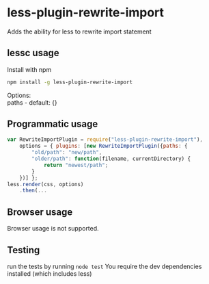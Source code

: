 less-plugin-rewrite-import
==========================

Adds the ability for less to rewrite import statement

lessc usage
-----------

Install with npm

```bash
npm install -g less-plugin-rewrite-import
```

Options:  
paths - default: {}

Programmatic usage
------------------

```js
var RewriteImportPlugin = require("less-plugin-rewrite-import"),
    options = { plugins: [new RewriteImportPlugin({paths: {
        "old/path": "new/path",
        "older/path": function(filename, currentDirectory) {
            return "newest/path";
        }
    })] };
less.render(css, options)
    .then(...
```

Browser usage
-------------

Browser usage is not supported.

Testing
-------

run the tests by running `node test`
You require the dev dependencies installed (which includes less)
